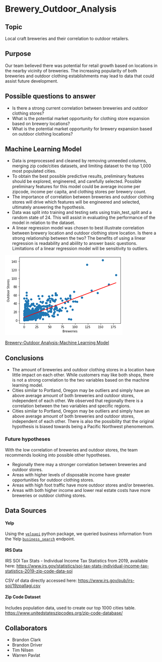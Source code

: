 # Brewery_Outdoor_Analysis
## Topic

Local craft breweries and their correlation to outdoor retailers.

## Purpose

Our team believed there was potential for retail growth based on locations in the nearby vicinity of breweries. The increasing popularity of both breweries and outdoor clothing establishments may lead to data that could assist future development.

## Possible questions to answer

- Is there a strong current correlation between breweries and outdoor clothing stores?
- What is the potential market opportunity for clothing store expansion based on brewery locations?
- What is the potential market opportunity for brewery expansion based on outdoor clothing locations?

## Machine Learning Model

*  Data is preprocessed and cleaned by removing unneeded columns, merging zip code/cities datasets, and limiting dataset to the top 1,000 most populated cities.
*  To obtain the best possible predictive results, preliminary features should be explored, engineered, and carefully selected. Possible preliminary features for this model could be average income per zipcode, income per capita, and clothing stores per brewery count.
*  The importance of correlation between breweries and outdoor clothing stores will drive which features will be engineered and selected, ultimately answering the hypothesis.
*  Data was split into training and testing sets using train_test_split and a random state of 24. This will assist in evaluating the performance of the model in relation to the dataset.
*  A linear regression model was chosen to best illustrate correlation between brewery location and outdoor clothing store location. Is there a strong relationship between the two? The benefits of using a linear regression is readability and abiility to answer basic questions. Limitations of a linear regression model will be sensitivity to outliers. 

![Linear Regression](brewery_outdoor_analysis/misc/linearreg.png)

[Brewery-Outdoor Analysis-Machine Learning Model](https://github.com/Bransblu/Brewery_Outdoor_Analysis/blob/e16a03d1e5d09fd6af2d59606a65604d9586c63f/brewery_outdoor_analysis/machine_learning_mockup.ipynb)

<!--Significant correlation
## Conclusions

- The amount of breweries and outdoor clothing stores in a location have significant impact on each other. Locations with a high count of breweries are good opportunities .

### Future hypotheses

With a significant correlation of breweries and outdoor stores, there are possible other exploratory hypotheses to add value to the analysis. 
- Any establishment serving alcohol (not solely breweries) will have a strong correlation to outdoor stores leading to improved market opportunity.
- Hybrid brewery and outdoor clothing stores would be a profitable business expansion opportunity.

-->


## Conclusions


- The amount of breweries and outdoor clothing stores in a location have little impact on each other. While customers may like both shops, there is not a strong correlation to the two variables based on the machine learning model. 
- Cities similar to Portland, Oregon may be outliers and simply have an above average amount of both breweries and outdoor stores, independent of each other. We observed that regionally there is a correlation between the two variables and specific regions.
- Cities similar to Portland, Oregon may be outliers and simply have an above average amount of both breweries and outdoor stores, independent of each other. There is also the possibility that the original hypothesis is biased towards being a Pacific Northwest phenomemom. 

### Future hypotheses

With the low correlation of breweries and outdoor stores, the team recommends looking into possible other hypotheses.
- Regionally there may a stronger correlation between breweries and outdoor stores.
- Areas with higher levels of disposable income have greater opportunities for outdoor clothing stores.
- Areas with high foot traffic have more outdoor stores and/or breweries.
- Areas with both higher income and lower real estate costs have more breweries or outdoor clothing stores.
<!-- Breweries with numerous non-alcoholic options positively impact outdoor clothing stores in "dry counties".-->

## Data Sources

#### **Yelp**

Using the [`yelpapi`](https://github.com/lanl/yelpapi) python package, we queried business information from the Yelp [`business_search`](https://www.yelp.com/developers/documentation/v3/business_search) endpoint. 

#### **IRS Data**
IRS SOI Tax Stats - Individual Income Tax Statistics from 2019, available here: 
https://www.irs.gov/statistics/soi-tax-stats-individual-income-tax-statistics-2019-zip-code-data-soi
 
CSV of data directly accessed here: 
https://www.irs.gov/pub/irs-soi/19zpallagi.csv

#### **Zip Code Dataset**
Includes population data, used to create our top 1000 cities table.
https://www.unitedstateszipcodes.org/zip-code-database/

## Collaborators

- Brandon Clark
- Brandon Driver
- Tim Nilsen
- Warren Pavlat
